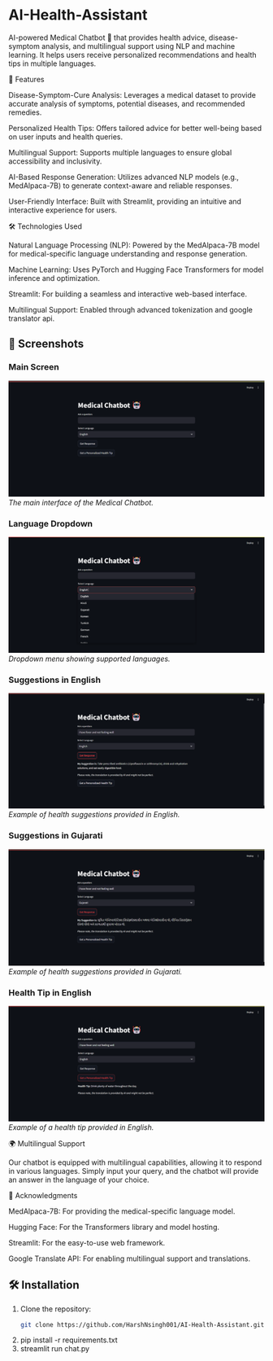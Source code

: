 # AI-Health-Assistant
AI-powered Medical Chatbot 🤖 that provides health advice, disease-symptom analysis, and multilingual support using NLP and machine learning. It helps users receive personalized recommendations and health tips in multiple languages.

🚀 Features

Disease-Symptom-Cure Analysis:
Leverages a medical dataset to provide accurate analysis of symptoms, potential diseases, and recommended remedies.

Personalized Health Tips:
Offers tailored advice for better well-being based on user inputs and health queries.

Multilingual Support:
Supports multiple languages to ensure global accessibility and inclusivity.

AI-Based Response Generation:
Utilizes advanced NLP models (e.g., MedAlpaca-7B) to generate context-aware and reliable responses.

User-Friendly Interface:
Built with Streamlit, providing an intuitive and interactive experience for users.

🛠️ Technologies Used

Natural Language Processing (NLP):
Powered by the MedAlpaca-7B model for medical-specific language understanding and response generation.

Machine Learning:
Uses PyTorch and Hugging Face Transformers for model inference and optimization.

Streamlit:
For building a seamless and interactive web-based interface.

Multilingual Support:
Enabled through advanced tokenization and google translator api.

## 📸 Screenshots

### Main Screen
![Main Screen](images/Main_Screen.png)  
*The main interface of the Medical Chatbot.*

### Language Dropdown
![Language Dropdown](images/Dropdown_languages.png)  
*Dropdown menu showing supported languages.*

### Suggestions in English
![Suggestions in English](images/Suggestion_english.png)  
*Example of health suggestions provided in English.*

### Suggestions in Gujarati
![Suggestions in Gujarati](images/Suggestion_gujarati.png)  
*Example of health suggestions provided in Gujarati.*

### Health Tip in English
![Health Tip in English](images/tip_english.png)  
*Example of a health tip provided in English.*



🌍 Multilingual Support

Our chatbot is equipped with multilingual capabilities, allowing it to respond in various languages. Simply input your query, and the chatbot will provide an answer in the language of your choice.

🙏 Acknowledgments

MedAlpaca-7B: For providing the medical-specific language model.

Hugging Face: For the Transformers library and model hosting.

Streamlit: For the easy-to-use web framework.

Google Translate API: For enabling multilingual support and translations.


## 🛠️ Installation
1. Clone the repository:
   ```bash
   git clone https://github.com/HarshNsingh001/AI-Health-Assistant.git 
2. pip install -r requirements.txt
3. streamlit run chat.py

